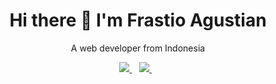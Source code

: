 <h1 align='center'>
  Hi there 👋 I'm Frastio Agustian
</h1>

<p align='center'>
  A web developer from Indonesia
</p>

<p align='center'>
  
  <a href="https://id.linkedin.com/in/frastio-agustian-12a494169">
    <img src="https://img.shields.io/badge/linkedin-%230077B5.svg?&style=for-the-badge&logo=linkedin&logoColor=white" />
  </a>&nbsp;&nbsp;
  <a href="https://instagram.com/frastio10">
    <img src="https://img.shields.io/badge/instagram-%23E4405F.svg?&style=for-the-badge&logo=instagram&logoColor=white" />        
  </a>&nbsp;&nbsp;
  
</p>
